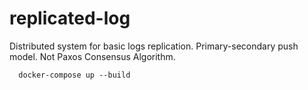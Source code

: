 # replicated-log
Distributed system for basic logs replication. Primary-secondary push model. Not Paxos Consensus Algorithm.

```shell
  docker-compose up --build
```